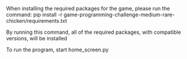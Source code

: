 When installing the required packages for the game, please run the command:
pip install -r game-programming-challenge-medium-rare-chicken/requirements.txt

By running this command, all of the required packages, with compatible versions, will be installed


To run the program, start home_screen.py